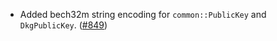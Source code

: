 - Added bech32m string encoding for `common::PublicKey` and `DkgPublicKey`.
  ([#849](https://github.com/anoma/namada/pull/849))
